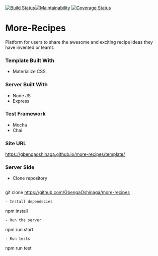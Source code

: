 [![Build Status](https://travis-ci.org/GbengaOshinaga/more-recipes.svg?branch=development)](https://travis-ci.org/GbengaOshinaga/more-recipes)[![Maintainability](https://api.codeclimate.com/v1/badges/65b81f8376a6f0d3eaf8/maintainability)](https://codeclimate.com/github/GbengaOshinaga/more-recipes/maintainability)
[![Coverage Status](https://coveralls.io/repos/github/GbengaOshinaga/more-recipes/badge.svg?branch=development)](https://coveralls.io/github/GbengaOshinaga/more-recipes?branch=development)

# More-Recipes

Platform for users to share the awesome and exciting recipe ideas they have invented or learnt.

### Template Built With

 - Materialize CSS

### Server Built With

 - Node JS
 - Express

### Test Framework
 - Mocha
 - Chai
 
### Site URL

https://gbengaoshinaga.github.io/more-recipes/template/

### Server Side
 - Clone repository
   ```
  git clone https://github.com/GbengaOshinaga/more-recipes
  ```
 - Install dependecies
  ```
  npm install
  ```
 - Run the server
  ```
  npm run start
  ```
  - Run tests
  ```
  npm run test
  ```